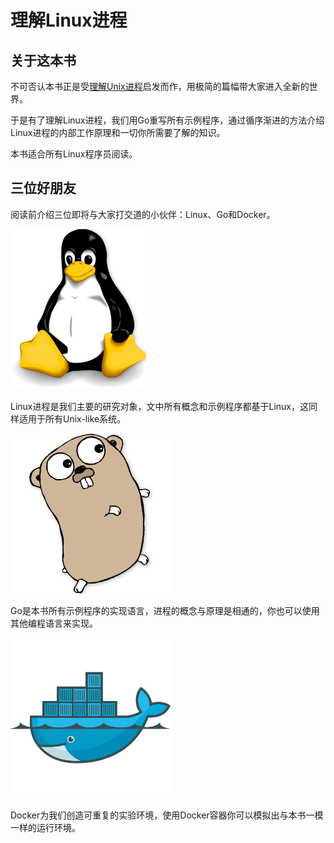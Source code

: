 
# 理解Linux进程

## 关于这本书

不可否认本书正是受[理解Unix进程](http://www.duokan.com/book/41446)启发而作，用极简的篇幅带大家进入全新的世界。

于是有了理解Linux进程，我们用Go重写所有示例程序，通过循序渐进的方法介绍Linux进程的内部工作原理和一切你所需要了解的知识。

本书适合所有Linux程序员阅读。

## 三位好朋友

阅读前介绍三位即将与大家打交道的小伙伴：Linux、Go和Docker。

![](foreword/img/linux_logo.png)

Linux进程是我们主要的研究对象，文中所有概念和示例程序都基于Linux，这同样适用于所有Unix-like系统。

![](foreword/img/go_logo.png)

Go是本书所有示例程序的实现语言，进程的概念与原理是相通的，你也可以使用其他编程语言来实现。

![](foreword/img/docker_logo.png)

Docker为我们创造可重复的实验环境，使用Docker容器你可以模拟出与本书一模一样的运行环境。
